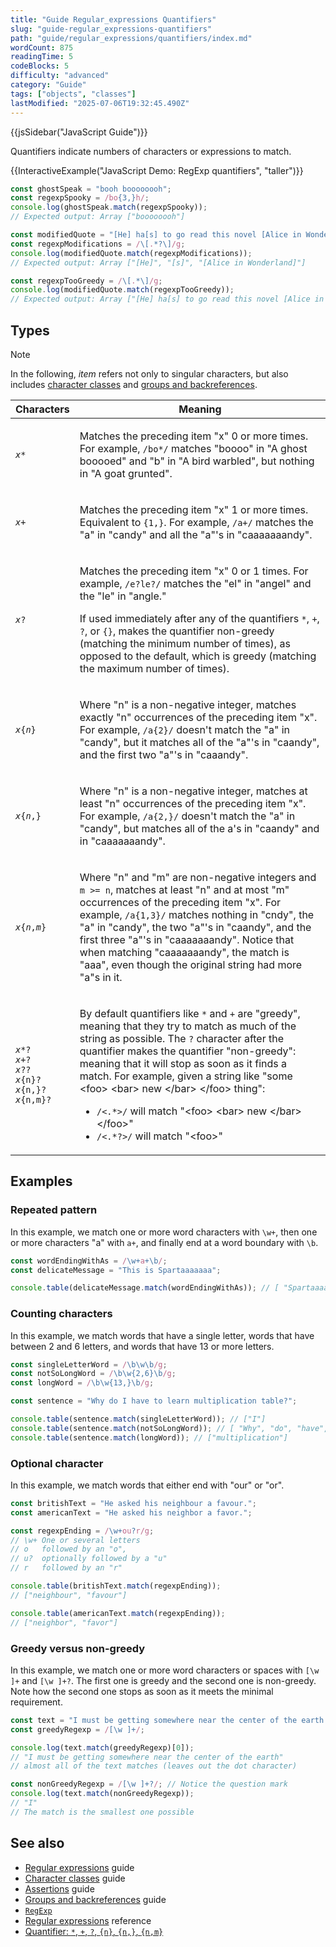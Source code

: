 ```yaml
---
title: "Guide Regular_expressions Quantifiers"
slug: "guide-regular_expressions-quantifiers"
path: "guide/regular_expressions/quantifiers/index.md"
wordCount: 875
readingTime: 5
codeBlocks: 5
difficulty: "advanced"
category: "Guide"
tags: ["objects", "classes"]
lastModified: "2025-07-06T19:32:45.490Z"
---
```



{{jsSidebar("JavaScript Guide")}}

Quantifiers indicate numbers of characters or expressions to match.

{{InteractiveExample("JavaScript Demo: RegExp quantifiers", "taller")}}

```js interactive-example
const ghostSpeak = "booh boooooooh";
const regexpSpooky = /bo{3,}h/;
console.log(ghostSpeak.match(regexpSpooky));
// Expected output: Array ["boooooooh"]

const modifiedQuote = "[He] ha[s] to go read this novel [Alice in Wonderland].";
const regexpModifications = /\[.*?\]/g;
console.log(modifiedQuote.match(regexpModifications));
// Expected output: Array ["[He]", "[s]", "[Alice in Wonderland]"]

const regexpTooGreedy = /\[.*\]/g;
console.log(modifiedQuote.match(regexpTooGreedy));
// Expected output: Array ["[He] ha[s] to go read this novel [Alice in Wonderland]"]
```

## Types

> [!NOTE]
> In the following, _item_ refers not only to singular characters, but also includes [character classes](/en-US/docs/Web/JavaScript/Guide/Regular_expressions/Character_classes) and [groups and backreferences](/en-US/docs/Web/JavaScript/Guide/Regular_expressions/Groups_and_backreferences).

<table class="standard-table">
  <thead>
    <tr>
      <th scope="col">Characters</th>
      <th scope="col">Meaning</th>
    </tr>
  </thead>
  <tbody>
    <tr>
      <td>
        <code><em>x</em>*</code>
      </td>
      <td>
        <p>
          Matches the preceding item "x" 0 or more times. For example,
          <code>/bo*/</code> matches "boooo" in "A ghost booooed" and "b" in "A
          bird warbled", but nothing in "A goat grunted".
        </p>
      </td>
    </tr>
    <tr>
      <td>
        <code><em>x</em>+</code>
      </td>
      <td>
        <p>
          Matches the preceding item "x" 1 or more times. Equivalent to
          <code>{1,}</code>. For example, <code>/a+/</code> matches the "a" in
          "candy" and all the "a"'s in "caaaaaaandy".
        </p>
      </td>
    </tr>
    <tr>
      <td>
        <code><em>x</em>?</code>
      </td>
      <td>
        <p>
          Matches the preceding item "x" 0 or 1 times. For example,
          <code>/e?le?/</code> matches the "el" in "angel" and the "le" in
          "angle."
        </p>
        <p>
          If used immediately after any of the quantifiers <code>*</code>,
          <code>+</code>, <code>?</code>, or <code>{}</code>, makes the
          quantifier non-greedy (matching the minimum number of times), as
          opposed to the default, which is greedy (matching the maximum number
          of times).
        </p>
      </td>
    </tr>
    <tr>
      <td>
        <code><em>x</em>{<em>n</em>}</code>
      </td>
      <td>
        <p>
          Where "n" is a non-negative integer, matches exactly "n" occurrences of
          the preceding item "x". For example, <code>/a{2}/</code> doesn't match
          the "a" in "candy", but it matches all of the "a"'s in "caandy", and
          the first two "a"'s in "caaandy".
        </p>
      </td>
    </tr>
    <tr>
      <td>
        <code><em>x</em>{<em>n</em>,}</code>
      </td>
      <td>
        <p>
          Where "n" is a non-negative integer, matches at least "n" occurrences of
          the preceding item "x". For example, <code>/a{2,}/</code> doesn't
          match the "a" in "candy", but matches all of the a's in "caandy" and
          in "caaaaaaandy".
        </p>
      </td>
    </tr>
    <tr>
      <td>
        <code><em>x</em>{<em>n</em>,<em>m</em>}</code>
      </td>
      <td>
        <!-- cSpell:ignore cndy -->
        <p>
          Where "n" and "m" are non-negative integers and <code>m >= n</code>,
          matches at least "n" and at most "m" occurrences of the preceding
          item "x". For example, <code>/a{1,3}/</code> matches nothing in
          "cndy", the "a" in "candy", the two "a"'s in "caandy", and the first
          three "a"'s in "caaaaaaandy". Notice that when matching "caaaaaaandy",
          the match is "aaa", even though the original string had more "a"s in
          it.
        </p>
      </td>
    </tr>
    <tr>
      <td>
        <p>
          <code><em>x</em>*?</code><br /><code><em>x</em>+?</code><br /><code
            ><em>x</em>??</code
          ><br /><code><em>x</em>{n}?</code><br /><code><em>x</em>{n,}?</code
          ><br /><code><em>x</em>{n,m}?</code>
        </p>
      </td>
      <td>
        <p>
          By default quantifiers like <code>*</code> and <code>+</code> are
          "greedy", meaning that they try to match as much of the string as
          possible. The <code>?</code> character after the quantifier makes the
          quantifier "non-greedy": meaning that it will stop as soon as it finds
          a match. For example, given a string like "some &#x3C;foo> &#x3C;bar>
          new &#x3C;/bar> &#x3C;/foo> thing":
        </p>
        <ul>
          <li>
            <code>/&#x3C;.*>/</code> will match "&#x3C;foo> &#x3C;bar> new
            &#x3C;/bar> &#x3C;/foo>"
          </li>
          <li><code>/&#x3C;.*?>/</code> will match "&#x3C;foo>"</li>
        </ul>
      </td>
    </tr>
  </tbody>
</table>

## Examples

### Repeated pattern

In this example, we match one or more word characters with `\w+`, then one or more characters "a" with `a+`, and finally end at a word boundary with `\b`.

```js
const wordEndingWithAs = /\w+a+\b/;
const delicateMessage = "This is Spartaaaaaaa";

console.table(delicateMessage.match(wordEndingWithAs)); // [ "Spartaaaaaaa" ]
```

### Counting characters

In this example, we match words that have a single letter, words that have between 2 and 6 letters, and words that have 13 or more letters.

```js
const singleLetterWord = /\b\w\b/g;
const notSoLongWord = /\b\w{2,6}\b/g;
const longWord = /\b\w{13,}\b/g;

const sentence = "Why do I have to learn multiplication table?";

console.table(sentence.match(singleLetterWord)); // ["I"]
console.table(sentence.match(notSoLongWord)); // [ "Why", "do", "have", "to", "learn", "table" ]
console.table(sentence.match(longWord)); // ["multiplication"]
```

### Optional character

In this example, we match words that either end with "our" or "or".

<!-- cSpell:ignore neighbour -->

```js
const britishText = "He asked his neighbour a favour.";
const americanText = "He asked his neighbor a favor.";

const regexpEnding = /\w+ou?r/g;
// \w+ One or several letters
// o   followed by an "o",
// u?  optionally followed by a "u"
// r   followed by an "r"

console.table(britishText.match(regexpEnding));
// ["neighbour", "favour"]

console.table(americanText.match(regexpEnding));
// ["neighbor", "favor"]
```

### Greedy versus non-greedy

In this example, we match one or more word characters or spaces with `[\w ]+` and `[\w ]+?`. The first one is greedy and the second one is non-greedy. Note how the second one stops as soon as it meets the minimal requirement.

```js
const text = "I must be getting somewhere near the center of the earth.";
const greedyRegexp = /[\w ]+/;

console.log(text.match(greedyRegexp)[0]);
// "I must be getting somewhere near the center of the earth"
// almost all of the text matches (leaves out the dot character)

const nonGreedyRegexp = /[\w ]+?/; // Notice the question mark
console.log(text.match(nonGreedyRegexp));
// "I"
// The match is the smallest one possible
```

## See also

- [Regular expressions](/en-US/docs/Web/JavaScript/Guide/Regular_expressions) guide
- [Character classes](/en-US/docs/Web/JavaScript/Guide/Regular_expressions/Character_classes) guide
- [Assertions](/en-US/docs/Web/JavaScript/Guide/Regular_expressions/Assertions) guide
- [Groups and backreferences](/en-US/docs/Web/JavaScript/Guide/Regular_expressions/Groups_and_backreferences) guide
- [`RegExp`](/en-US/docs/Web/JavaScript/Reference/Global_Objects/RegExp)
- [Regular expressions](/en-US/docs/Web/JavaScript/Guide/Regular_expressions) reference
- [Quantifier: `*`, `+`, `?`, `{n}`, `{n,}`, `{n,m}`](/en-US/docs/Web/JavaScript/Reference/Regular_expressions/Quantifier)
